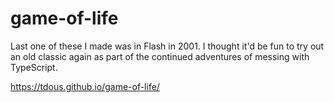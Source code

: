 # game-of-life

Last one of these I made was in Flash in 2001. I thought it'd be fun to try out an old classic again as part of the continued adventures of messing with TypeScript.

https://tdous.github.io/game-of-life/
